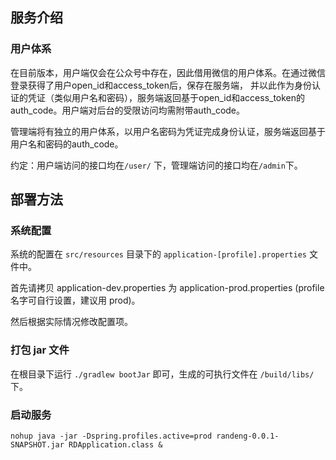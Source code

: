 ## 服务介绍

### 用户体系
在目前版本，用户端仅会在公众号中存在，因此借用微信的用户体系。在通过微信登录获得了用户open_id和access_token后，保存在服务端，
并以此作为身份认证的凭证（类似用户名和密码），服务端返回基于open_id和access_token的auth_code。用户端对后台的受限访问均需附带auth_code。

管理端将有独立的用户体系，以用户名密码为凭证完成身份认证，服务端返回基于用户名和密码的auth_code。

约定：用户端访问的接口均在``/user/`` 下，管理端访问的接口均在``/admin``下。

## 部署方法

### 系统配置
系统的配置在 ``src/resources`` 目录下的 ``application-[profile].properties`` 文件中。

首先请拷贝 application-dev.properties 为 application-prod.properties (profile 名字可自行设置，建议用 prod)。

然后根据实际情况修改配置项。

### 打包 jar 文件
在根目录下运行 ``./gradlew bootJar`` 即可，生成的可执行文件在 ``/build/libs/`` 下。

### 启动服务
``nohup java -jar -Dspring.profiles.active=prod randeng-0.0.1-SNAPSHOT.jar RDApplication.class &``